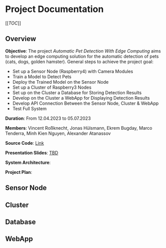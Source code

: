 # Project Documentation

[[_TOC_]]

## Overview

**Objective**: The project *Automatic Pet Detection With Edge Computing* aims to develop an edge computing solution for the automatic detection of pets (cats, dogs, golden hamster). General steps to achieve the project goal:
- Set up a Sensor Node (Raspberry4) with Camera Modules
- Train a Model to Detect Pets
- Deploy the Trained Model on the Sensor Node
- Set up a Cluster of Raspberry3 Nodes
- Set up on the Cluster a Database for Storing Detection Results 
- Develop on the Cluster a WebApp for Displaying Detection Results
- Develop API Connection Between the Sensor Node, Cluster & WebApp
- Test Full System

**Duration**: From 12.04.2023 to 05.07.2023

**Members**: Vincent Roßknecht, Jonas Hülsmann, Ekrem Bugday, Marco Tenderra, Minh Kien Nguyen, Alexander Atanassov

**Source Code**: [Link](https://github.com/ccfrauasgr2/pet-detection/tree/main)

**Presentation Slides**: [TBD]()

**System Architecture**:

**Project Plan**:

## Sensor Node

## Cluster

## Database

## WebApp

